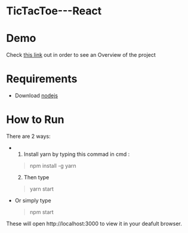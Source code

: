 # TicTacToe---React
# Demo

Check [this link](https://github.com/yasamangs/TicTacToe---React/blob/main/Demo.gif) out in order to see an Overview of the project

# Requirements

- Download [nodejs](https://nodejs.org/en/)

# How to Run

There are 2 ways:
- 1. Install yarn by typing this commad in cmd :

   >  npm install -g yarn 
  2. Then type
   > yarn start

- Or simply type
    > npm start

These will open http://localhost:3000 to view it in your deafult browser.


